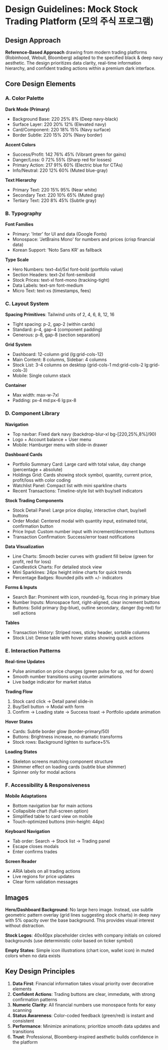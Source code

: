 # Design Guidelines: Mock Stock Trading Platform (모의 주식 프로그램)

## Design Approach
**Reference-Based Approach** drawing from modern trading platforms (Robinhood, Webull, Bloomberg) adapted to the specified black & deep navy aesthetic. The design prioritizes data clarity, real-time information hierarchy, and confident trading actions within a premium dark interface.

## Core Design Elements

### A. Color Palette

**Dark Mode (Primary)**
- Background Base: 220 25% 8% (Deep navy-black)
- Surface Layer: 220 20% 12% (Elevated navy)
- Card/Component: 220 18% 15% (Navy surface)
- Border Subtle: 220 15% 20% (Navy border)

**Accent Colors**
- Success/Profit: 142 76% 45% (Vibrant green for gains)
- Danger/Loss: 0 72% 55% (Sharp red for losses)
- Primary Action: 217 91% 60% (Electric blue for CTAs)
- Info/Neutral: 220 12% 60% (Muted blue-gray)

**Text Hierarchy**
- Primary Text: 220 15% 95% (Near white)
- Secondary Text: 220 10% 65% (Muted gray)
- Tertiary Text: 220 8% 45% (Subtle gray)

### B. Typography

**Font Families**
- Primary: 'Inter' for UI and data (Google Fonts)
- Monospace: 'JetBrains Mono' for numbers and prices (crisp financial data)
- Korean Support: 'Noto Sans KR' as fallback

**Type Scale**
- Hero Numbers: text-4xl/5xl font-bold (portfolio value)
- Section Headers: text-2xl font-semibold
- Stock Prices: text-xl font-mono (tracking-tight)
- Data Labels: text-sm font-medium
- Micro Text: text-xs (timestamps, fees)

### C. Layout System

**Spacing Primitives**: Tailwind units of 2, 4, 6, 8, 12, 16
- Tight spacing: p-2, gap-2 (within cards)
- Standard: p-4, gap-4 (component padding)
- Generous: p-8, gap-8 (section separation)

**Grid System**
- Dashboard: 12-column grid (lg:grid-cols-12)
- Main Content: 8 columns, Sidebar: 4 columns
- Stock List: 3-4 columns on desktop (grid-cols-1 md:grid-cols-2 lg:grid-cols-3)
- Mobile: Single column stack

**Container**
- Max width: max-w-7xl
- Padding: px-4 md:px-6 lg:px-8

### D. Component Library

**Navigation**
- Top navbar: Fixed dark navy (backdrop-blur-xl bg-[220,25%,8%]/90)
- Logo + Account balance + User menu
- Mobile: Hamburger menu with slide-in drawer

**Dashboard Cards**
- Portfolio Summary Card: Large card with total value, day change (percentage + absolute)
- Holdings Grid: Cards showing stock symbol, quantity, current price, profit/loss with color coding
- Watchlist Panel: Compact list with mini sparkline charts
- Recent Transactions: Timeline-style list with buy/sell indicators

**Stock Trading Components**
- Stock Detail Panel: Large price display, interactive chart, buy/sell buttons
- Order Modal: Centered modal with quantity input, estimated total, confirmation button
- Price Input: Custom number input with increment/decrement buttons
- Transaction Confirmation: Success/error toast notifications

**Data Visualization**
- Line Charts: Smooth bezier curves with gradient fill below (green for profit, red for loss)
- Candlestick Charts: For detailed stock view
- Mini Sparklines: 24px height inline charts for quick trends
- Percentage Badges: Rounded pills with +/- indicators

**Forms & Inputs**
- Search Bar: Prominent with icon, rounded-lg, focus ring in primary blue
- Number Inputs: Monospace font, right-aligned, clear increment buttons
- Buttons: Solid primary (bg-blue), outline secondary, danger (bg-red) for sell actions

**Tables**
- Transaction History: Striped rows, sticky header, sortable columns
- Stock List: Dense table with hover states showing quick actions

### E. Interaction Patterns

**Real-time Updates**
- Pulse animation on price changes (green pulse for up, red for down)
- Smooth number transitions using counter animations
- Live badge indicator for market status

**Trading Flow**
1. Stock card click → Detail panel slide-in
2. Buy/Sell button → Modal with form
3. Confirm → Loading state → Success toast → Portfolio update animation

**Hover States**
- Cards: Subtle border glow (border-primary/50)
- Buttons: Brightness increase, no dramatic transforms
- Stock rows: Background lighten to surface+5%

**Loading States**
- Skeleton screens matching component structure
- Shimmer effect on loading cards (subtle blue shimmer)
- Spinner only for modal actions

### F. Accessibility & Responsiveness

**Mobile Adaptations**
- Bottom navigation bar for main actions
- Collapsible chart (full-screen option)
- Simplified table to card view on mobile
- Touch-optimized buttons (min-height: 44px)

**Keyboard Navigation**
- Tab order: Search → Stock list → Trading panel
- Escape closes modals
- Enter confirms trades

**Screen Reader**
- ARIA labels on all trading actions
- Live regions for price updates
- Clear form validation messages

## Images

**Hero/Dashboard Background**: No large hero image. Instead, use subtle geometric pattern overlay (grid lines suggesting stock charts) in deep navy with 5% opacity over the base background. This provides visual interest without distraction.

**Stock Logos**: 40x40px placeholder circles with company initials on colored backgrounds (use deterministic color based on ticker symbol)

**Empty States**: Simple icon illustrations (chart icon, wallet icon) in muted colors when no data exists

## Key Design Principles

1. **Data First**: Financial information takes visual priority over decorative elements
2. **Confident Actions**: Trading buttons are clear, immediate, with strong confirmation patterns
3. **Numeric Clarity**: All financial numbers use monospace fonts for easy scanning
4. **Status Awareness**: Color-coded feedback (green/red) is instant and consistent
5. **Performance**: Minimize animations; prioritize smooth data updates and transitions
6. **Trust**: Professional, Bloomberg-inspired aesthetic builds confidence in the platform
